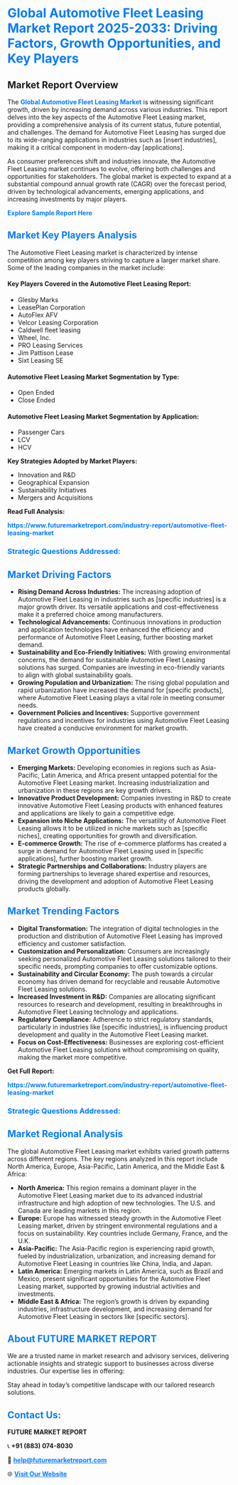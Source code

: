<h1 style="color: #007BFF;">Global Automotive Fleet Leasing Market Report 2025-2033: Driving Factors, Growth Opportunities, and Key Players</h1>

<section id="overview">
<h2>Market Report Overview</h2>
<p>The <a href="https://www.futuremarketreport.com/industry-report/automotive-fleet-leasing-market" style="color: #007BFF; text-decoration: none;"><strong>Global Automotive Fleet Leasing Market</strong></a> is witnessing significant growth, driven by increasing demand across various industries. This report delves into the key aspects of the Automotive Fleet Leasing market, providing a comprehensive analysis of its current status, future potential, and challenges. The demand for Automotive Fleet Leasing has surged due to its wide-ranging applications in industries such as [insert industries], making it a critical component in modern-day [applications].</p>
<p>As consumer preferences shift and industries innovate, the Automotive Fleet Leasing market continues to evolve, offering both challenges and opportunities for stakeholders. The global market is expected to expand at a substantial compound annual growth rate (CAGR) over the forecast period, driven by technological advancements, emerging applications, and increasing investments by major players.</p>
</section>

<section id="overview">
<p><a href="https://www.futuremarketreport.com/request-sample/reportId=100496" style="color: #007BFF; text-decoration: none;"><strong>Explore Sample Report Here</strong></a></p>
</section>

<section id="key-players">
<h2 style="color: #007BFF;">Market Key Players Analysis</h2>
<p>The Automotive Fleet Leasing market is characterized by intense competition among key players striving to capture a larger market share. Some of the leading companies in the market include:</p>
<h4>Key Players Covered in the Automotive Fleet Leasing Report:</h4>
<ul><li>Glesby Marks</li><li>LeasePlan Corporation</li><li>AutoFlex AFV</li><li>Velcor Leasing Corporation</li><li>Caldwell fleet leasing</li><li>Wheel, Inc.</li><li>PRO Leasing Services</li><li>Jim Pattison Lease</li><li>Sixt Leasing SE</li></ul>
<h4>Automotive Fleet Leasing Market Segmentation by Type:</h4>
<ul><li>Open Ended</li><li>Close Ended</li></ul>

<h4>Automotive Fleet Leasing Market Segmentation by Application:</h4>
<ul><li>Passenger Cars</li><li>LCV</li><li>HCV</li></ul>
<p><strong>Key Strategies Adopted by Market Players:</strong></p>
<ul>
<li>Innovation and R&D</li>
<li>Geographical Expansion</li>
<li>Sustainability Initiatives</li>
<li>Mergers and Acquisitions</li>
</ul>
</section>

<section>
<p><strong>Read Full Analysis: </strong></p><a href="https://www.futuremarketreport.com/industry-report/automotive-fleet-leasing-market" style="color: #007BFF; text-decoration: none;"><strong>https://www.futuremarketreport.com/industry-report/automotive-fleet-leasing-market</strong></a>
<h3 style="color: #007BFF;">Strategic Questions Addressed:</h3>
</section>

<section id="driving-factors">
<h2 style="color: #007BFF;">Market Driving Factors</h2>
<ul>
<li><strong>Rising Demand Across Industries:</strong> The increasing adoption of Automotive Fleet Leasing in industries such as [specific industries] is a major growth driver. Its versatile applications and cost-effectiveness make it a preferred choice among manufacturers.</li>
<li><strong>Technological Advancements:</strong> Continuous innovations in production and application technologies have enhanced the efficiency and performance of Automotive Fleet Leasing, further boosting market demand.</li>
<li><strong>Sustainability and Eco-Friendly Initiatives:</strong> With growing environmental concerns, the demand for sustainable Automotive Fleet Leasing solutions has surged. Companies are investing in eco-friendly variants to align with global sustainability goals.</li>
<li><strong>Growing Population and Urbanization:</strong> The rising global population and rapid urbanization have increased the demand for [specific products], where Automotive Fleet Leasing plays a vital role in meeting consumer needs.</li>
<li><strong>Government Policies and Incentives:</strong> Supportive government regulations and incentives for industries using Automotive Fleet Leasing have created a conducive environment for market growth.</li>
</ul>
</section>

<section id="growth-opportunities">
<h2 style="color: #007BFF;">Market Growth Opportunities</h2>
<ul>
<li><strong>Emerging Markets:</strong> Developing economies in regions such as Asia-Pacific, Latin America, and Africa present untapped potential for the Automotive Fleet Leasing market. Increasing industrialization and urbanization in these regions are key growth drivers.</li>
<li><strong>Innovative Product Development:</strong> Companies investing in R&D to create innovative Automotive Fleet Leasing products with enhanced features and applications are likely to gain a competitive edge.</li>
<li><strong>Expansion into Niche Applications:</strong> The versatility of Automotive Fleet Leasing allows it to be utilized in niche markets such as [specific niches], creating opportunities for growth and diversification.</li>
<li><strong>E-commerce Growth:</strong> The rise of e-commerce platforms has created a surge in demand for Automotive Fleet Leasing used in [specific applications], further boosting market growth.</li>
<li><strong>Strategic Partnerships and Collaborations:</strong> Industry players are forming partnerships to leverage shared expertise and resources, driving the development and adoption of Automotive Fleet Leasing products globally.</li>
</ul>
</section>

<section id="trending-factors">
<h2 style="color: #007BFF;">Market Trending Factors</h2>
<ul>
<li><strong>Digital Transformation:</strong> The integration of digital technologies in the production and distribution of Automotive Fleet Leasing has improved efficiency and customer satisfaction.</li>
<li><strong>Customization and Personalization:</strong> Consumers are increasingly seeking personalized Automotive Fleet Leasing solutions tailored to their specific needs, prompting companies to offer customizable options.</li>
<li><strong>Sustainability and Circular Economy:</strong> The push towards a circular economy has driven demand for recyclable and reusable Automotive Fleet Leasing solutions.</li>
<li><strong>Increased Investment in R&D:</strong> Companies are allocating significant resources to research and development, resulting in breakthroughs in Automotive Fleet Leasing technology and applications.</li>
<li><strong>Regulatory Compliance:</strong> Adherence to strict regulatory standards, particularly in industries like [specific industries], is influencing product development and quality in the Automotive Fleet Leasing market.</li>
<li><strong>Focus on Cost-Effectiveness:</strong> Businesses are exploring cost-efficient Automotive Fleet Leasing solutions without compromising on quality, making the market more competitive.</li>
</ul>
</section>

<section>
<p><strong>Get Full Report: </strong></p><a href="https://www.futuremarketreport.com/industry-report/automotive-fleet-leasing-market" style="color: #007BFF; text-decoration: none;"><strong>https://www.futuremarketreport.com/industry-report/automotive-fleet-leasing-market</strong></a>
<h3 style="color: #007BFF;">Strategic Questions Addressed:</h3>
</section>


<section id="regional-analysis">
<h2 style="color: #007BFF;">Market Regional Analysis</h2>
<p>The global Automotive Fleet Leasing market exhibits varied growth patterns across different regions. The key regions analyzed in this report include North America, Europe, Asia-Pacific, Latin America, and the Middle East & Africa:</p>
<ul>
<li><strong>North America:</strong> This region remains a dominant player in the Automotive Fleet Leasing market due to its advanced industrial infrastructure and high adoption of new technologies. The U.S. and Canada are leading markets in this region.</li>
<li><strong>Europe:</strong> Europe has witnessed steady growth in the Automotive Fleet Leasing market, driven by stringent environmental regulations and a focus on sustainability. Key countries include Germany, France, and the U.K.</li>
<li><strong>Asia-Pacific:</strong> The Asia-Pacific region is experiencing rapid growth, fueled by industrialization, urbanization, and increasing demand for Automotive Fleet Leasing in countries like China, India, and Japan.</li>
<li><strong>Latin America:</strong> Emerging markets in Latin America, such as Brazil and Mexico, present significant opportunities for the Automotive Fleet Leasing market, supported by growing industrial activities and investments.</li>
<li><strong>Middle East & Africa:</strong> The region’s growth is driven by expanding industries, infrastructure development, and increasing demand for Automotive Fleet Leasing in sectors like [specific sectors].</li>
</ul>
</section>

<footer>
<h2 style="color: #007BFF;">About FUTURE MARKET REPORT</h2>
<p>We are a trusted name in market research and advisory services, delivering actionable insights and strategic support to businesses across diverse industries. Our expertise lies in offering:</p>

<p>Stay ahead in today’s competitive landscape with our tailored research solutions.</p>

<h2 style="color: #007BFF;">Contact Us:</h2>
<p><strong>FUTURE MARKET REPORT</strong></p>
<p>📞 <strong>+91 (883) 074-8030</strong></p>
<p>📧 <strong><a href="mailto:help@futuremarketreport.com" style="color: #007BFF;">help@futuremarketreport.com</a></strong></p>
<p>🌐 <strong><a href="https://www.futuremarketreport.com/" style="color: #007BFF;">Visit Our Website</a></strong></p>
</footer>